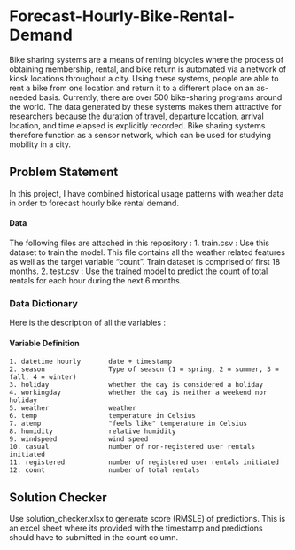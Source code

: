 # Forecast-Hourly-Bike-Rental-Demand
Bike sharing systems are a means of renting bicycles where the process of obtaining membership, rental, and bike return is automated via a network of kiosk locations throughout a city. Using these systems, people are able to rent a bike from one location and return it to a different place on an as-needed basis. Currently, there are over 500 bike-sharing programs around the world. The data generated by these systems makes them attractive for researchers because the duration of travel, departure location, arrival location, and time elapsed is explicitly recorded. Bike sharing systems therefore function as a sensor network, which can be used for studying mobility in a city.

## Problem Statement
In this project, I have combined historical usage patterns with weather data in order to forecast hourly bike rental demand.
#### Data
The following files are attached in this repository :
    1. train.csv : Use this dataset to train the model. This file contains all the weather related features as well as the target variable “count”. Train dataset is comprised of first 18 months.
    2. test.csv : Use the trained model to predict the count of total rentals for each hour during the next 6 months.

### Data Dictionary
Here is the description of all the variables :
#### Variable Definition
    1. datetime hourly       date + timestamp
    2. season                Type of season (1 = spring, 2 = summer, 3 = fall, 4 = winter)
    3. holiday               whether the day is considered a holiday
    4. workingday            whether the day is neither a weekend nor holiday
    5. weather               weather
    6. temp                  temperature in Celsius
    7. atemp                 "feels like" temperature in Celsius
    8. humidity              relative humidity
    9. windspeed             wind speed
    10. casual               number of non-registered user rentals initiated
    11. registered           number of registered user rentals initiated
    12. count                number of total rentals
   
## Solution Checker
Use solution_checker.xlsx to generate score (RMSLE) of predictions. This is an excel sheet where its provided with the timestamp and predictions should have to submitted in the count column.

